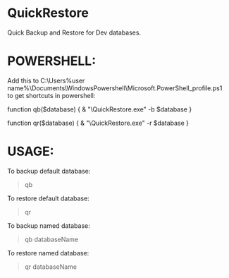 QuickRestore
============

Quick Backup and Restore for Dev databases.

POWERSHELL:
==========

Add this to C:\Users\%user name%\Documents\WindowsPowershell\Microsoft.PowerShell_profile.ps1 to get shortcuts in powershell:

function qb($database)
{ 
	& "<path to exe>\QuickRestore.exe" -b $database
}

function qr($database)
{ 
	& "<path to exe>\QuickRestore.exe" -r $database
}


USAGE:
======

To backup default database: 
> qb 

To restore default database:
> qr

To backup named database:
> qb databaseName

To restore named database:
> qr databaseName
